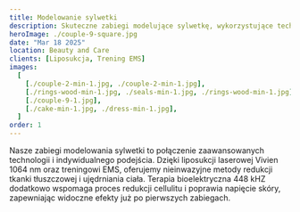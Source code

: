 ```yaml
---
title: Modelowanie sylwetki
description: Skuteczne zabiegi modelujące sylwetkę, wykorzystujące technologię laserowej liposukcji i treningu EMS.
heroImage: ./couple-9-square.jpg
date: "Mar 18 2025"
location: Beauty and Care
clients: [Liposukcja, Trening EMS]
images:
  [
    [./couple-2-min-1.jpg, ./couple-2-min-1.jpg],
    [./rings-wood-min-1.jpg, ./seals-min-1.jpg, ./rings-wood-min-1.jpg],
    [./couple-9-1.jpg],
    [./cake-min-1.jpg, ./dress-min-1.jpg],
  ]
order: 1
---
```


Nasze zabiegi modelowania sylwetki to połączenie zaawansowanych technologii i indywidualnego podejścia. Dzięki liposukcji laserowej Vivien 1064 nm oraz treningowi EMS, oferujemy nieinwazyjne metody redukcji tkanki tłuszczowej i ujędrniania ciała. Terapia bioelektryczna 448 kHZ dodatkowo wspomaga proces redukcji cellulitu i poprawia napięcie skóry, zapewniając widoczne efekty już po pierwszych zabiegach.
